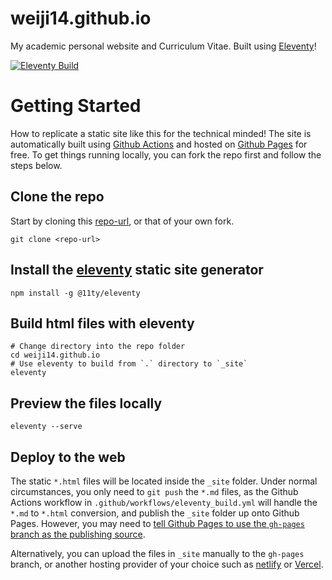 # weiji14.github.io

My academic personal website and Curriculum Vitae.
Built using [Eleventy](https://11ty.io)!

[![Eleventy Build](https://github.com/weiji14/weiji14.github.io/workflows/Eleventy%20Build/badge.svg)](https://github.com/weiji14/weiji14.github.io/actions?query=workflow%3A%22Eleventy+Build%22)

# Getting Started

How to replicate a static site like this for the technical minded!
The site is automatically built using [Github Actions](https://github.com/actions)
and hosted on [Github Pages](https://pages.github.com/) for free.
To get things running locally, you can fork the repo first and follow the steps below.

## Clone the repo

Start by cloning this [repo-url](/../../), or that of your own fork.

    git clone <repo-url>

## Install the [eleventy](https://www.11ty.dev/docs/getting-started/) static site generator

    npm install -g @11ty/eleventy

## Build html files with eleventy

    # Change directory into the repo folder
    cd weiji14.github.io
    # Use eleventy to build from `.` directory to `_site`
    eleventy

## Preview the files locally

    eleventy --serve

## Deploy to the web

The static `*.html` files will be located inside the `_site` folder.
Under normal circumstances, you only need to `git push` the `*.md` files,
as the Github Actions workflow in `.github/workflows/eleventy_build.yml`
will handle the `*.md` to `*.html` conversion,
and publish the `_site` folder up onto Github Pages.
However, you may need to [tell Github Pages to use the `gh-pages` branch as the publishing source](https://help.github.com/en/github/working-with-github-pages/configuring-a-publishing-source-for-your-github-pages-site).

Alternatively, you can upload the files in `_site` manually to the `gh-pages`
branch, or another hosting provider of your choice such as
[netlify](https://www.netlify.com) or [Vercel](https://vercel.com).
